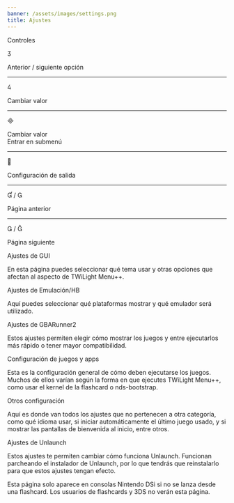 ```yaml
---
banner: /assets/images/settings.png
title: Ajustes
---
```


<div id="conrols" class="section-title">Controles</div>
<div class="section-body">
    <div class="button-action-group">
        <p class="button-action button">&#xE07D;</p>
        <p class="button-action-text">Anterior / siguiente opción</p>
    </div>
    <hr>
    <div class="button-action-group">
        <p class="button-action button">&#xE07E;</p>
        <p class="button-action-text">Cambiar valor</p>
    </div>
    <hr>
    <div class="button-action-group">
        <p class="button-action button">&#xE000;</p>
        <p class="button-action-text">Cambiar valor<br>Entrar en submenú</p>
    </div>
    <hr>
    <div class="button-action-group">
        <p class="button-action button">&#xE001;</p>
        <p class="button-action-text">Configuración de salida</p>
    </div>
    <hr>
    <div class="button-action-group">
        <p class="button-action button">&#xE004; / &#xE002;</p>
        <p class="button-action-text">Página anterior</p>
    </div>
    <hr>
    <div class="button-action-group">
        <p class="button-action button">&#xE003; / &#xE005;</p>
        <p class="button-action-text">Página siguiente</p>
    </div>
</div>

<div id="gui-settings" class="section-title">Ajustes de GUI</div>
<div class="section-body">
    <p>En esta página puedes seleccionar qué tema usar y otras opciones que afectan al aspecto de TWiLight Menu++.</p>
</div>

<div id="emulation-hb-settings" class="section-title">Ajustes de Emulación/HB</div>
<div class="section-body">
    <p>Aquí puedes seleccionar qué plataformas mostrar y qué emulador será utilizado.</p>
</div>

<div id="gbarunner2-settings" class="section-title">Ajustes de GBARunner2</div>
<div class="section-body">
    <p>Estos ajustes permiten elegir cómo mostrar los juegos y entre ejecutarlos más rápido o tener mayor compatibilidad.</p>
</div>

<div id="games-and-apps-settings" class="section-title">Configuración de juegos y apps</div>
<div class="section-body">
    <p>Esta es la configuración general de cómo deben ejecutarse los juegos. Muchos de ellos varían según la forma en que ejecutes TWiLight Menu++, como usar el kernel de la flashcard o nds-bootstrap.</p>
</div>

<div id="misc-settings" class="section-title">Otros configuración</div>
<div class="section-body">
    <p>Aquí es donde van todos los ajustes que no pertenecen a otra categoría, como qué idioma usar, si iniciar automáticamente el último juego usado, y si mostrar las pantallas de bienvenida al inicio, entre otros.</p>
</div>

<div id="unlaunch-settings" class="section-title">Ajustes de Unlaunch</div>
<div class="section-body">
    <p>Estos ajustes te permiten cambiar cómo funciona Unlaunch. Funcionan parcheando el instalador de Unlaunch, por lo que tendrás que reinstalarlo para que estos ajustes tengan efecto.</p>
    <p>Esta página solo aparece en consolas Nintendo DSi si no se lanza desde una flashcard. Los usuarios de flashcards y 3DS no verán esta página.</p>
</div>
